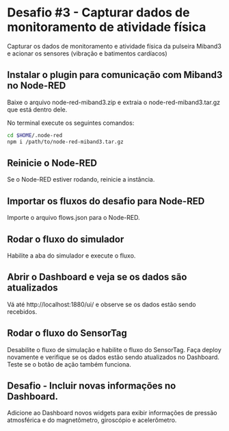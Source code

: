 # Desafio #3 - Capturar dados de monitoramento de atividade física

Capturar os dados de monitoramento e atividade física da pulseira Miband3 e acionar os sensores (vibração e batimentos cardíacos)

## Instalar o plugin para comunicação com Miband3 no Node-RED

Baixe o arquivo node-red-miband3.zip e extraia o node-red-miband3.tar.gz que está dentro dele. 

No terminal execute os seguintes comandos:

```bash
cd $HOME/.node-red
npm i /path/to/node-red-miband3.tar.gz
```

## Reinicie o Node-RED

Se o Node-RED estiver rodando, reinicie a instância.

## Importar os fluxos do desafio para Node-RED

Importe o arquivo flows.json para o Node-RED.

## Rodar o fluxo do simulador

Habilite a aba do simulador e execute o fluxo.

## Abrir o Dashboard e veja se os dados são atualizados

Vá até http://localhost:1880/ui/ e observe se os dados estão sendo recebidos. 

## Rodar o fluxo do SensorTag

Desabilite o fluxo de simulação e habilite o fluxo do SensorTag. Faça deploy novamente e verifique se os dados estão sendo atualizados no Dashboard. Teste se o botão de ação também funciona.

## Desafio - Incluir novas informações no Dashboard.

Adicione ao Dashboard novos widgets para exibir informações de pressão atmosférica e do magnetômetro, giroscópio e acelerômetro.